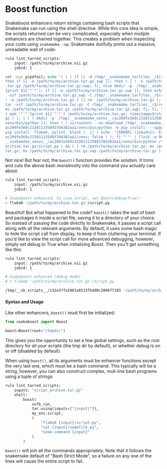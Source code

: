 # Boost function

Snakeboost enhancers return strings containing bash scripts that Snakemake can run using the shell directive.
While this core idea is simple, the scripts returned can be very complicated, especially when mutiple enhancers are chained together.
This creates a problem when inspecting your code using `snakemake -np`: Snakemake dutifully prints out a massive, unreadable wall of code:

```bash
rule lint_tarred_scripts:
    input: /path/to/my/archive.nii.gz
    jobid: 1

set -euo pipefail; echo '( ( ( if [[ -d /tmp/__snakemake_tarfiles__/$(realpath '"'"'/path/to/my/archive.tar.gz'"'"' | md5sum | awk '"'"'{print $1}'"'"') ]];
then if [[ -e /path/to/my/archive.tar.gz.swp ]]; then ( [ ! -e /path/to/my/archive.tar.gz ] || rm  /path/to/my/archive.tar.gz ); else mv /path/to/my/archive
.tar.gz /path/to/my/archive.tar.gz.swp; fi; else mkdir -p  /tmp/__snakemake_tarfiles__/$(realpath '"'"'/path/to/my/archive.tar.gz'"'"' | md5sum | awk '"'"'
{print $1}'"'"'); if [[ -e /path/to/my/archive.tar.gz.swp ]]; then echo  "Found stowed tarfile: '"'"'/path/to/my/archive.tar.gz.swp'"'"'. Extracting..."; tar
 -xzf /path/to/my/archive.tar.gz.swp -C /tmp/__snakemake_tarfiles__/$(realpath '"'"'/path/to/my/archive.tar.gz'"'"' | md5sum | awk '"'"'{print $1}'"'"'); ( [
! -e /path/to/my/archive.tar.gz ] || rm  /path/to/my/archive.tar.gz ); else echo  "Extracting and stowing tarfile: '"'"'/path/to/my/archive.tar.gz'"'"'";
tar -xzf /path/to/my/archive.tar.gz -C /tmp/__snakemake_tarfiles__/$(realpath '"'"'/path/to/my/archive.tar.gz'"'"' | md5sum | awk '"'"'{print $1}'"'"');
mv /path/to/my/archive.tar.gz /path/to/my/archive.tar.gz.swp; fi; fi; ln -s /tmp/__snakemake_tarfiles__/$(realpath '"'"'/path/to/my/archive.tar.gz'"'"'| md5sum
| awk '"'"'{print $1}'"'"') /path/to/my/archive.tar.gz; timestamp=$(stat -c %y /path/to/my/archive.tar.gz.swp) && touch -hd "$timestamp" /path/to/my/archive.tar.
gz ) ); ( ( ( mkdir -p  /tmp/__snakemake_venvs__/ac209fe369c232011135893704382aa1; echo '"'"'if [[ ! -x /tmp/__snakemake_venvs__/ac209fe369c232011135893704382aa1/
venv/bin/python ]]; then ( ( virtualenv --no-download /tmp/__snakemake_venvs__/ac209fe369c232011135893704382aa1/venv; /tmp/__snakemake_venvs__/
ac209fe369c232011135893704382aa1/venv/bin/python -m pip install  --upgrade pip && /tmp/__snakemake_venvs__/ac209fe369c232011135893704382aa1/venv/bin/python -m
pip install  flake8, pylint, black )  || ( echo  "[ERROR] (jobid=1): Error creating python environment 1>&2"; rm -rf /tmp/__snakemake_venvs__/
ac209fe369c232011135893704382aa1/venv; false ) ); fi'"'"' | flock -w 900 /tmp/__snakemake_venvs__/ac209fe369c232011135893704382aa1 /bin/bash ) && /tmp/
__snakemake_venvs__/ac209fe369c232011135893704382aa1/venv/bin/python /tmp/__snakemake_venvs__/ac209fe369c232011135893704382aa1/venv/bin/flake8 /path/to/my/
archive.tar.gz/script.py ) && ( ( rm /path/to/my/archive.tar.gz; mv /path/to/my/archive.tar.gz.swp /path/to/my/archive.tar.gz ) ) || ( ( rm /path/to/my/archive.
tar.gz; mv /path/to/my/archive.tar.gz.swp /path/to/my/archive.tar.gz ); false ) ) )' | $([ -z $DISPLAY ] && echo 'xvfb-run -a ') bash
```

Not nice! But fear not, the `boost()` function provides the solution.
It trims and cuts the above bash monstrosity into the command you actually care about:

```bash
rule lint_tarred_scripts:
    input: /path/to/my/archive.nii.gz
    jobid: 1

# Snakeboost enhanced: to view script, set Boost(debug=True):
> flake8 '/path/to/my/archive.tar.gz'/script.py
```

Beautiful! But what happened to the code?
`boost()` takes the wall of bash and packages it inside a script file, saving it to a directory of your choice.
So instead of passing the code directly to Snakemake, it passes a script call along with all the relevant arguments.
By default, it uses some bash magic to hide the script call from display, to keep it from cluttering your terminal.
If you'd like to view the script call for more advanced debugging, however, simply set debug to True when initializing Boost.
Then you'll get something like this:

```bash
rule lint_tarred_scripts:
    input: /path/to/my/archive.nii.gz
    jobid: 1

# Snakeboost enhanced (debug mode)
# > flake8 '/path/to/my/archive.tar.gz'/script.py

/tmp/__sb_scripts__/132e37fa2481a8515fbdd8c280677183 '/path/to/my/archive.tar.gz' '1'
```

#### Syntax and Usage

Like other enhancers, `boost()` must first be initialized:

```python
from snakeboost import Boost

boost=Boost(root="/tmpdir")
```

This gives you the opportunity to set a few global settings, such as the root directory for all your scripts (the tmp dir by default), or whether debug is on or off (disabled by default).

When using `boost()`, all its arguments must be enhancer functions except the very last one, which must be a bash command.
This typically will be a string, however, you can also construct complex, muli-line bash programs using a tuple of strings:

```python
rule lint_tarred_scripts:
    inputs: "script_archive.tar.gz"
    shell:
        boost(
            xvfb_run,
            tar.using(inputs=["{input}"]),
            my_env.script,
            (
                "flake8 {input}/script.py",
                "cat {input}/somefile.py",
                "some-command {input}"
            )
        )
```

`boost()` will join all the commands appropriately.
Note that it follows the snakemake default of "Bash Strict Mode", so a failure on any one of the lines will cause the entire script to fail.
